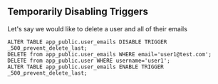 

## Temporarily Disabling Triggers

Let's say we would like to delete a user and all of their emails

```postgresql
ALTER TABLE app_public.user_emails DISABLE TRIGGER _500_prevent_delete_last;
DELETE from app_public.user_emails WHERE email='user1@test.com';
DELETE from app_public.user WHERE username='user1';
ALTER TABLE app_public.user_emails ENABLE TRIGGER _500_prevent_delete_last;
```
